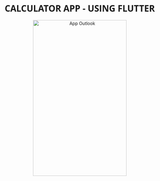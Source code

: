 <h1 align="center" style="font-family: 'Open Sans';">CALCULATOR APP - USING FLUTTER</h1>

<div style="text-align: center;">
  <img src="https://github.com/MetalNomad78/calculator_app_flutter/assets/88272018/d52f12c8-ef3f-4ea7-9103-6267edc2e322" alt="App Outlook" width="300" height="500">
</div>
